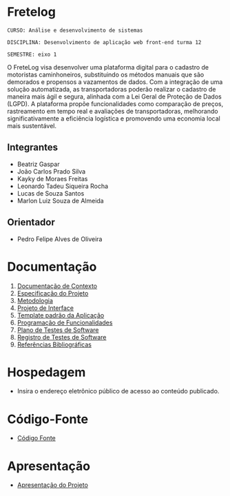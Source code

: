 # Fretelog

`CURSO: Análise e desenvolvimento de sistemas`

`DISCIPLINA: Desenvolvimento de aplicação web front-end turma 12`

`SEMESTRE: eixo 1`

O FreteLog visa desenvolver uma plataforma digital para o cadastro de motoristas caminhoneiros, substituindo os métodos manuais que são demorados e propensos a vazamentos de dados. Com a integração de uma solução automatizada, as transportadoras poderão realizar o cadastro de maneira mais ágil e segura, alinhada com a Lei Geral de Proteção de Dados (LGPD). A plataforma propõe funcionalidades como comparação de preços, rastreamento em tempo real e avaliações de transportadoras, melhorando significativamente a eficiência logística e promovendo uma economia local mais sustentável.

## Integrantes

* Beatriz Gaspar
* João Carlos Prado Silva
* Kayky de Moraes Freitas
* Leonardo Tadeu Siqueira Rocha
* Lucas de Souza Santos
* Marlon Luiz Souza de Almeida

## Orientador

* Pedro Felipe Alves de Oliveira

# Documentação

<ol>
<li><a href="documentos/01-Documentação de Contexto.md"> Documentação de Contexto</a></li>
<li><a href="documentos/02-Especificação do Projeto.md"> Especificação do Projeto</a></li>
<li><a href="documentos/03-Metodologia.md"> Metodologia</a></li>
<li><a href="documentos/04-Projeto de Interface.md"> Projeto de Interface</a></li>
<li><a href="documentos/05-Template padrão da Aplicação.md"> Template padrão da Aplicação</a></li>
<li><a href="documentos/06-Programação de Funcionalidades.md"> Programação de Funcionalidades</a></li>
<li><a href="documentos/07-Plano de Testes de Software.md"> Plano de Testes de Software</a></li>
<li><a href="documentos/08-Registro de Testes de Software.md"> Registro de Testes de Software</a></li>
<li><a href="documentos/09-Referências.md"> Referências Bibliográficas</a></li>
</ol>

# Hospedagem

* Insira o endereço eletrônico público de acesso ao conteúdo publicado. 

# Código-Fonte

* <a href="codigo-fonte/README.md">Código Fonte</a>

# Apresentação

* <a href="apresentacao/README.md">Apresentação do Projeto</a>
